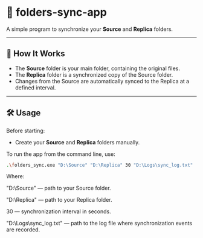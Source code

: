 # 📂 folders-sync-app

A simple program to synchronize your **Source** and **Replica** folders.

---

## 🚀 How It Works

- The **Source** folder is your main folder, containing the original files.
- The **Replica** folder is a synchronized copy of the Source folder.
- Changes from the Source are automatically synced to the Replica at a defined interval.

---

## 🛠 Usage

Before starting:
- Create your **Source** and **Replica** folders manually.

To run the app from the command line, use:

```bash
.\folders_sync.exe "D:\Source" "D:\Replica" 30 "D:\Logs\sync_log.txt"
```

Where:

"D:\Source" — path to your Source folder.

"D:\Replica" — path to your Replica folder.

30 — synchronization interval in seconds.

"D:\Logs\sync_log.txt" — path to the log file where synchronization events are recorded.
